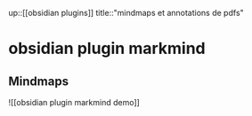 up::[[obsidian plugins]]
title::"mindmaps et annotations de pdfs"
# obsidian plugin markmind

## Mindmaps

![[obsidian plugin markmind demo]]
